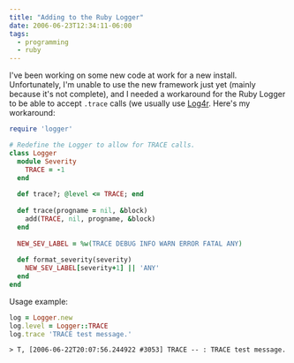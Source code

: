 ```yaml
---
title: "Adding to the Ruby Logger"
date: 2006-06-23T12:34:11-06:00
tags:
  - programming
  - ruby
---
```


I've been working on some new code at work for a new install. Unfortunately, I'm unable to use the new framework just yet (mainly because it's not complete), and I needed a workaround for the Ruby Logger to be able to accept `.trace` calls (we usually use [Log4r](http://log4r.sourceforge.net/). Here's my workaround:

```ruby
require 'logger'

# Redefine the Logger to allow for TRACE calls.
class Logger
  module Severity
    TRACE = -1
  end
  
  def trace?; @level <= TRACE; end
  
  def trace(progname = nil, &block)
    add(TRACE, nil, progname, &block)
  end
  
  NEW_SEV_LABEL = %w(TRACE DEBUG INFO WARN ERROR FATAL ANY)
  
  def format_severity(severity)
    NEW_SEV_LABEL[severity+1] || 'ANY'
  end
end
```

Usage example:

```ruby
log = Logger.new
log.level = Logger::TRACE
log.trace 'TRACE test message.'
```

```
> T, [2006-06-22T20:07:56.244922 #3053] TRACE -- : TRACE test message.
```
